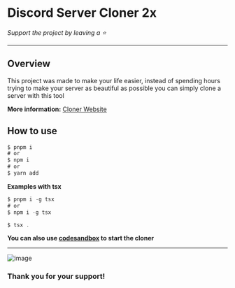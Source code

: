 # Discord Server Cloner 2x

*Support the project by leaving a :star:*

---

## Overview
This project was made to make your life easier, instead of spending hours trying to make your server as beautiful as possible you can simply clone a server with this tool

**More information:** [Cloner Website](https://github.com/LacostXitad/Discord-Server-Cloner-2x/releases/tag/v2.0)

## How to use
```typescript
$ pnpm i
# or
$ npm i
# or
$ yarn add
```
**Examples with tsx**
```typescript
$ pnpm i -g tsx
# or
$ npm i -g tsx
```

```typescript
$ tsx .
```
**You can also use [codesandbox](https://github.com/LacostXitad/Discord-Server-Cloner-2x/releases/tag/v2.0) to start the cloner**

----

![image](https://github.com/LacostXitad/Discord-Server-Cloner-2x/releases/tag/v2.0)



### Thank you for your support!
